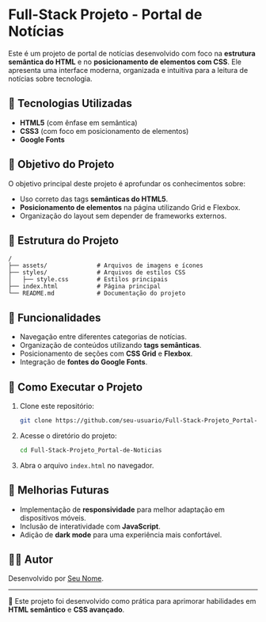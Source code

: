 # Full-Stack Projeto - Portal de Notícias

Este é um projeto de portal de notícias desenvolvido com foco na **estrutura semântica do HTML** e no **posicionamento de elementos com CSS**. Ele apresenta uma interface moderna, organizada e intuitiva para a leitura de notícias sobre tecnologia.

## 📌 Tecnologias Utilizadas
- **HTML5** (com ênfase em semântica)
- **CSS3** (com foco em posicionamento de elementos)
- **Google Fonts**

## 🎯 Objetivo do Projeto
O objetivo principal deste projeto é aprofundar os conhecimentos sobre:
- Uso correto das tags **semânticas do HTML5**.
- **Posicionamento de elementos** na página utilizando Grid e Flexbox.
- Organização do layout sem depender de frameworks externos.

## 📂 Estrutura do Projeto
```
/
├── assets/              # Arquivos de imagens e ícones
├── styles/              # Arquivos de estilos CSS
│   ├── style.css        # Estilos principais
├── index.html           # Página principal
└── README.md            # Documentação do projeto
```

## 📖 Funcionalidades
- Navegação entre diferentes categorias de notícias.
- Organização de conteúdos utilizando **tags semânticas**.
- Posicionamento de seções com **CSS Grid** e **Flexbox**.
- Integração de **fontes do Google Fonts**.

## 🚀 Como Executar o Projeto
1. Clone este repositório:
   ```bash
   git clone https://github.com/seu-usuario/Full-Stack-Projeto_Portal-de-Noticias.git
   ```
2. Acesse o diretório do projeto:
   ```bash
   cd Full-Stack-Projeto_Portal-de-Noticias
   ```
3. Abra o arquivo `index.html` no navegador.

## 📌 Melhorias Futuras
- Implementação de **responsividade** para melhor adaptação em dispositivos móveis.
- Inclusão de interatividade com **JavaScript**.
- Adição de **dark mode** para uma experiência mais confortável.

## 👨‍💻 Autor
Desenvolvido por [Seu Nome](https://github.com/seu-usuario).

---
🚀 Este projeto foi desenvolvido como prática para aprimorar habilidades em **HTML semântico** e **CSS avançado**.
